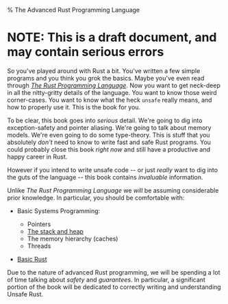 % The Advanced Rust Programming Language

# NOTE: This is a draft document, and may contain serious errors

So you've played around with Rust a bit. You've written a few simple programs and
you think you grok the basics. Maybe you've even read through
*[The Rust Programming Language][trpl]*. Now you want to get neck-deep in all the
nitty-gritty details of the language. You want to know those weird corner-cases.
You want to know what the heck `unsafe` really means, and how to properly use it.
This is the book for you.

To be clear, this book goes into *serious* detail. We're going to dig into
exception-safety and pointer aliasing. We're going to talk about memory
models. We're even going to do some type-theory. This is stuff that you
absolutely *don't* need to know to write fast and safe Rust programs.
You could probably close this book *right now* and still have a productive
and happy career in Rust.

However if you intend to write unsafe code -- or just *really* want to dig into
the guts of the language -- this book contains *invaluable* information.

Unlike *The Rust Programming Language* we *will* be assuming considerable prior
knowledge. In particular, you should be comfortable with:

* Basic Systems Programming:
    * Pointers
    * [The stack and heap][]
    * The memory hierarchy (caches)
    * Threads

* [Basic Rust][]

Due to the nature of advanced Rust programming, we will be spending a lot of time
talking about *safety* and *guarantees*. In particular, a significant portion of
the book will be dedicated to correctly writing and understanding Unsafe Rust.

[trpl]: https://doc.rust-lang.org/book/
[The stack and heap]: https://doc.rust-lang.org/book/the-stack-and-the-heap.html
[Basic Rust]: https://doc.rust-lang.org/book/syntax-and-semantics.html
